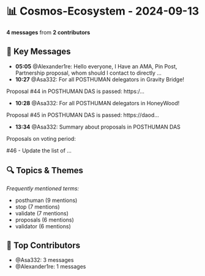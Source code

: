 # 📊 Cosmos-Ecosystem - 2024-09-13
**4 messages** from **2 contributors**

## 💬 Key Messages
- **05:05** @Alexander1re: Hello everyone,
I Have an AMA, Pin Post, Partnership proposal, whom should I contact to directly ...
- **10:27** @Asa332: For all POSTHUMAN delegators in Gravity Bridge!

Proposal #44 in POSTHUMAN DAS is passed:
https:/...
- **10:28** @Asa332: For all POSTHUMAN delegators in HoneyWood!

Proposal #45 in POSTHUMAN DAS is passed:
https://daod...
- **13:34** @Asa332: Summary about proposals in POSTHUMAN DAS

Proposals on voting  period:

#46 - Update the list of ...

## 🔍 Topics & Themes
*Frequently mentioned terms:*
- posthuman (9 mentions)
- stop (7 mentions)
- validate (7 mentions)
- proposals (6 mentions)
- validator (6 mentions)

## 👥 Top Contributors
- @Asa332: 3 messages
- @Alexander1re: 1 messages